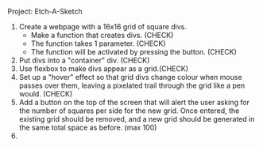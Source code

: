 Project: Etch-A-Sketch

1. Create a webpage with a 16x16 grid of square divs.
    - Make a function that creates divs. (CHECK)
    - The function takes 1 parameter. (CHECK)
    - The function will be activated by pressing the button. (CHECK)
2. Put divs into a "container" div. (CHECK)
3. Use flexbox to make divs appear as a grid.(CHECK)
4. Set up a "hover" effect so that grid divs change colour when mouse passes over them, leaving a pixelated trail through the grid like a pen would. (CHECK)
5. Add a button on the top of the screen that will alert the user asking for the number of squares per side for the new grid. Once entered, the existing grid should be removed, and a new grid should be generated in the same total space as before. (max 100)
6. 